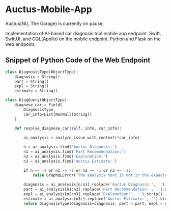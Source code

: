 # Auctus-Mobile-App

Auctus(NU, The Garage) is currently on pause;

Implementation of AI-based car diagnosis tool mobile app endpoint. Swift, SwiftUI, and GQL(Apollo) on the mobile endpoint. Python and Flask on the web endpoint.

## Snippet of Python Code of the Web Endpoint

```python
class DiagnosisType(ObjectType):
    diagnosis = String()
    part = String()
    expl = String()
    estimate = String()

class DiagQuery(ObjectType):
    diagnose_car = Field(
        DiagnosisType,
        car_info=List(NonNull(String))
    )

    def resolve_diagnose_car(self, info, car_info):
        
        ai_analysis = analyze_issue_with_context(*car_info)

        n = ai_analysis.find('Auctus Diagnosis:')
        n1 = ai_analysis.find('Part Recommendation:')
        n2 = ai_analysis.find('Explanation:')
        n3 = ai_analysis.find('Auctus Estimate:')

        if n == -1 or n1 == -1 or n2 == -1 or n3 == -1:
            raise GraphQLError("The analysis text is not in the expected format.")
        
        diagnosis = ai_analysis[n:n1].replace('Auctus Diagnosis:', '').strip()
        part = ai_analysis[n1:n2].replace('Part Recommendation:', '').strip()
        expl = ai_analysis[n2:n3].replace('Explanation:', '').strip()
        estimate = ai_analysis[n3:].replace('Auctus Estimate:', '').strip()
        return DiagnosisType(diagnosis=diagnosis, part = part, expl = expl, estimate=estimate)

